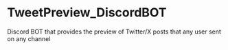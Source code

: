 # TweetPreview_DiscordBOT
Discord BOT that provides the preview of Twitter/X posts that any user sent on any channel
